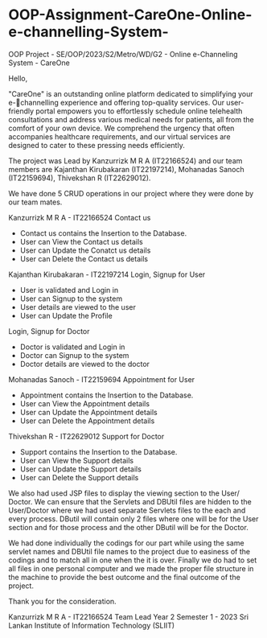 # OOP-Assignment-CareOne-Online-e-channelling-System-

OOP Project - SE/OOP/2023/S2/Metro/WD/G2 - Online e-Channeling System - CareOne

Hello,

"CareOne" is an outstanding online platform dedicated to simplifying your e-channelling experience and offering top-quality services. Our user-friendly portal empowers you to effortlessly schedule online telehealth consultations and address various medical needs for patients, all from the comfort of your own device. We comprehend the urgency that often accompanies healthcare requirements, and our virtual services are designed to cater to these pressing needs efficiently.

The project was Lead by Kanzurrizk M R A (IT22166524) and our team members are Kajanthan Kirubakaran (IT22197214), Mohanadas Sanoch (IT22159694), Thivekshan R (IT22629012). 

We have done 5 CRUD operations in our project where they were done by our team mates.

Kanzurrizk M R A - IT22166524
Contact us 
- Contact us contains the Insertion to the Database.
- User can View the Contact us details
- User can Update the Conatct us details
- User can Delete the Contact us details

Kajanthan Kirubakaran - IT22197214
Login, Signup for User
- User is validated and Login in
- User can Signup to the system
- User details are viewed to the user
- User can Update the Profile

Login, Signup for Doctor
- Doctor is validated and Login in
- Doctor can Signup to the system
- Doctor details are viewed to the doctor

Mohanadas Sanoch - IT22159694
Appointment for User
- Appointment contains the Insertion to the Database.
- User can View the Appointment details
- User can Update the Appointment details
- User can Delete the Appointment details

Thivekshan R - IT22629012
Support for Doctor
- Support contains the Insertion to the Database.
- User can View the Support details
- User can Update the Support details
- User can Delete the Support details

We also had used JSP files to display the viewing section to the User/ Doctor. We can ensure that the Servlets and DBUtil files are hidden to the User/Doctor where we had used separate Servlets files to the each and every process. DButil will contain only 2 files where one will be for the User section and for those process and the other DButil will be for the Doctor.

We had done individually the codings for our part while using the same servlet names and DBUtil file names to the project due to easiness of the codings and to match all in one when the it is over. Finally we do had to set all files in one personal computer and we made the proper file structure in the machine to provide the best outcome and the final outcome of the project. 

Thank you for the consideration.

Kanzurrizk M R A - IT22166524
Team Lead 
Year 2 Semester 1 - 2023
Sri Lankan Institute of Information Technology (SLIIT)



